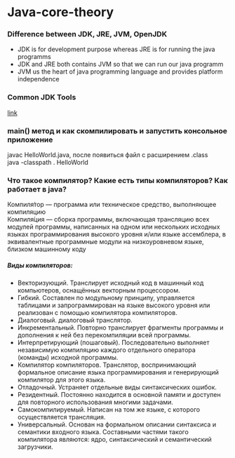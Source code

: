 # Java-core-theory

### Difference between JDK, JRE, JVM, OpenJDK

* JDK is for development purpose whereas JRE is for running the java programms
* JDK and JRE both contains JVM so that we can run our java programm
* JVM us the heart of java programming language and provides platform independence

### Common JDK Tools

[link](https://www.cs.mun.ca/java-api-1.5/tooldocs/index.html)

### main() метод и как скомпилировать и запустить консольное приложение

javac HelloWorld.java, после появиться файл с расширением .class </br>
java -classpath . HelloWorld

### Что такое компилятор? Какие есть типы компиляторов? Как работает в java?

Компиля́тор — программа или техническое средство, выполняющее компиляцию</br>
Компиля́ция — сборка программы, включающая трансляцию всех модулей программы, написанных на одном или нескольких исходных языках программирования высокого уровня и/или языке ассемблера, в эквивалентные программные модули на низкоуровневом языке, близком машинному коду

##### Виды компиляторов:
* Векторизующий. Транслирует исходный код в машинный код компьютеров, оснащённых векторным процессором.
*  Гибкий. Составлен по модульному принципу, управляется таблицами и запрограммирован на языке высокого уровня или реализован с помощью компилятора компиляторов.
* Диалоговый. диалоговый транслятор.
* Инкрементальный. Повторно транслирует фрагменты программы и дополнения к ней без перекомпиляции всей программы.
* Интерпретирующий (пошаговый). Последовательно выполняет независимую компиляцию каждого отдельного оператора (команды) исходной программы.
* Компилятор компиляторов. Транслятор, воспринимающий формальное описание языка программирования и генерирующий компилятор для этого языка.
* Отладочный. Устраняет отдельные виды синтаксических ошибок.
* Резидентный. Постоянно находится в основной памяти и доступен для повторного использования многими задачами.
* Самокомпилируемый. Написан на том же языке, с которого осуществляется трансляция.
* Универсальный. Основан на формальном описании синтаксиса и семантики входного языка. Составными частями такого компилятора являются: ядро, синтаксический и семантический загрузчики.
